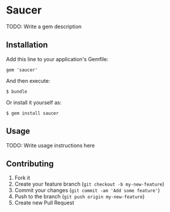 # Saucer

TODO: Write a gem description

## Installation

Add this line to your application's Gemfile:

    gem 'saucer'

And then execute:

    $ bundle

Or install it yourself as:

    $ gem install saucer

## Usage

TODO: Write usage instructions here

## Contributing

1. Fork it
2. Create your feature branch (`git checkout -b my-new-feature`)
3. Commit your changes (`git commit -am 'Add some feature'`)
4. Push to the branch (`git push origin my-new-feature`)
5. Create new Pull Request
